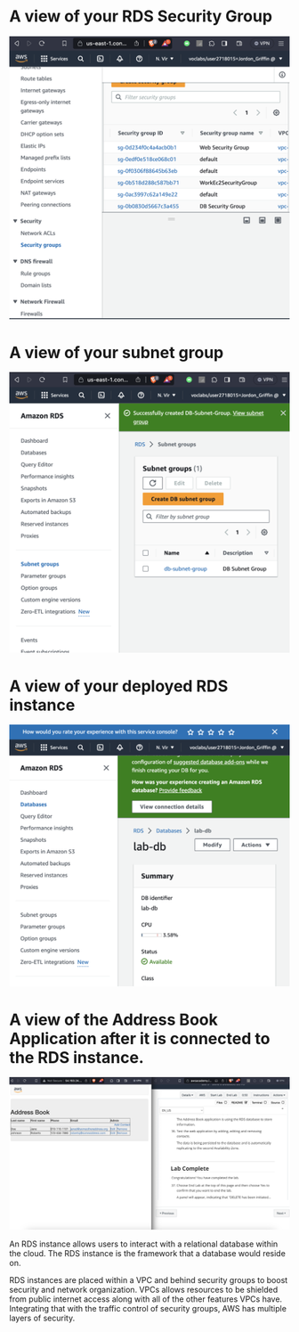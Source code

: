 # A view of your RDS Security Group
![](./pics/Screenshot%202023-09-08%20at%209.42.13%20PM.png)
# A view of your subnet group
![](./pics/Screenshot%202023-09-08%20at%209.41.35%20PM.png)
# A view of your deployed RDS instance
![](./pics/Screenshot%202023-09-08%20at%2010.16.38%20PM.png)
# A view of the Address Book Application after it is connected to the RDS instance.
![](./pics/Screenshot%202023-09-08%20at%2010.16.20%20PM.png)

An RDS instance allows users to interact with a relational database within the cloud. The RDS instance is the framework that a database would reside on.

RDS instances are placed within a VPC and behind security groups to boost security and network organization. VPCs allows resources to be shielded from public internet access along with all of the other features VPCs have. Integrating that with the traffic control of security groups, AWS has multiple layers of security.
